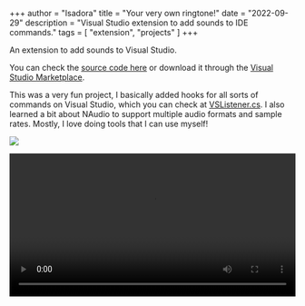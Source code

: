 +++
author = "Isadora"
title = "Your very own ringtone!"
date = "2022-09-29"
description = "Visual Studio extension to add sounds to IDE commands."
tags = [
    "extension",
    "projects"
]
+++

An extension to add sounds to Visual Studio.

<!--more-->

You can check the [source code here](https://github.com/isadorasophia/your-very-own-ringtone) or download it through the [Visual Studio Marketplace](https://marketplace.visualstudio.com/items?itemName=isainstars.yourveryownringtone). 

This was a very fun project, I basically added hooks for all sorts of commands on Visual Studio, which you can check at [VSListener.cs](https://github.com/isadorasophia/your-very-own-ringtone/blob/main/src/VSListener.cs). I also learned a bit about NAudio to support multiple audio formats and sample rates. Mostly, I love doing tools that I can use myself!

![](/images/projects/your-very-own-ringtone.png)

<video width="100%" controls="yes">
  <source src="/images/projects/vs-sounds-demo.mp4" type="video/mp4">
</video>